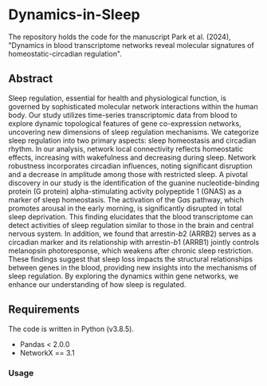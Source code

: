 # Dynamics-in-Sleep
The repository holds the code for the manuscript Park et al. (2024), "Dynamics in blood transcriptome networks reveal molecular signatures of homeostatic-circadian regulation".

## Abstract
Sleep regulation, essential for health and physiological function, is governed by sophisticated molecular network interactions within the human body. Our study utilizes time-series transcriptomic data from blood to explore dynamic topological features of gene co-expression networks, uncovering new dimensions of sleep regulation mechanisms. We categorize sleep regulation into two primary aspects: sleep homeostasis and circadian rhythm. In our analysis, network local connectivity reflects homeostatic effects, increasing with wakefulness and decreasing during sleep. Network robustness incorporates circadian influences, noting significant disruption and a decrease in amplitude among those with restricted sleep. A pivotal discovery in our study is the identification of the guanine nucleotide-binding protein (G protein) alpha-stimulating activity polypeptide 1 (GNAS) as a marker of sleep homeostasis. The activation of the G*a*s pathway, which promotes arousal in the early morning, is significantly disrupted in total sleep deprivation. This finding elucidates that the blood transcriptome can detect activities of sleep regulation similar to those in the brain and central nervous system. In addition, we found that arrestin-*b*2 (ARRB2) serves as a circadian marker and its relationship with arrestin-*b*1 (ARRB1) jointly controls melanopsin photoresponse, which weakens after chronic sleep restriction. These findings suggest that sleep loss impacts the structural relationships between genes in the blood, providing new insights into the mechanisms of sleep regulation. By exploring the dynamics within gene networks, we enhance our understanding of how sleep is regulated.

## Requirements
The code is written in Python (v3.8.5). 
- Pandas < 2.0.0
- NetworkX == 3.1

### Usage


